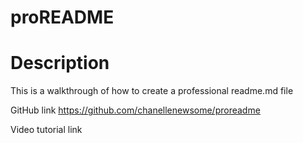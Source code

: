 # proREADME

# Description
This is a walkthrough of how to create a professional readme.md file 

GitHub link https://github.com/chanellenewsome/proreadme

Video tutorial link 

